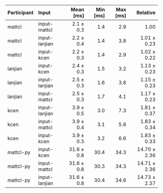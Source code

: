 | Participant | Input | Mean [ms] | Min [ms] | Max [ms] | Relative |
|:---|:---|---:|---:|---:|---:|
| mattcl | input-mattcl | 2.1 ± 0.3 | 1.4 | 2.9 | 1.00 |
| mattcl | input-lanjian | 2.2 ± 0.4 | 1.4 | 3.8 | 1.01 ± 0.23 |
| mattcl | input-kcen | 2.2 ± 0.3 | 1.4 | 2.9 | 1.02 ± 0.22 |
| lanjian | input-kcen | 2.4 ± 0.3 | 1.5 | 3.2 | 1.13 ± 0.23 |
| lanjian | input-lanjian | 2.5 ± 0.3 | 1.6 | 3.8 | 1.15 ± 0.23 |
| lanjian | input-mattcl | 2.5 ± 0.3 | 1.7 | 4.1 | 1.17 ± 0.23 |
| kcen | input-lanjian | 3.9 ± 0.5 | 3.0 | 7.3 | 1.81 ± 0.37 |
| kcen | input-mattcl | 3.9 ± 0.4 | 3.1 | 5.8 | 1.83 ± 0.34 |
| kcen | input-kcen | 3.9 ± 0.3 | 3.2 | 6.6 | 1.83 ± 0.33 |
| mattcl-py | input-kcen | 31.6 ± 0.8 | 30.4 | 34.3 | 14.70 ± 2.36 |
| mattcl-py | input-mattcl | 31.6 ± 0.8 | 30.3 | 34.3 | 14.71 ± 2.36 |
| mattcl-py | input-lanjian | 31.6 ± 0.8 | 30.4 | 34.6 | 14.73 ± 2.37 |
